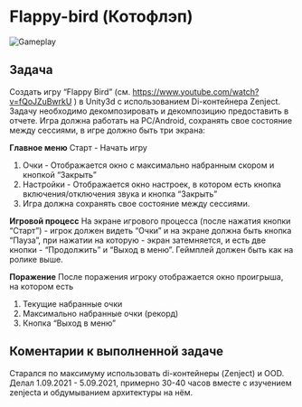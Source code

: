 # Flappy-bird (Котофлэп)

![Gameplay](/ReadmeGifs/Gameplay.gif)

## Задача
Создать игру “Flappy Bird” (см. https://www.youtube.com/watch?v=fQoJZuBwrkU ) в Unity3d с использованием Di-контейнера Zenject. Задачу необходимо декомпозировать и декомпозицию предоставить в отчете.
Игра должна работать на PC/Android, сохранять свое состояние между сессиями, в игре должно быть три экрана:

**Главное меню**
Старт - Начать игру
1) Очки - Отображается окно с максимально набранным скором и кнопкой “Закрыть”
2) Настройки - Отображается окно настроек, в котором есть кнопка включения/отключения звука и кнопка “Закрыть”
3) Игра должна сохранять свое состояние между сессиями.

**Игровой процесс**
На экране игрового процесса (после нажатия кнопки “Старт”) - игрок должен видеть “Очки” и на экране должна быть кнопка “Пауза”, при нажатии на которую - экран затемняется, и есть две кнопки - “Продолжить” и “Выход в меню”.
Геймплей должен быть как на ролике выше.

**Поражение**
После поражения игроку отображается окно проигрыша, на котором есть
1) Текущие набранные очки 
2) Максимально набранные очки (рекорд)
3) Кнопка “Выход в меню”

## Коментарии к выполненной задаче
Старался по максимуму использовать di-контейнеры (Zenject) и OOD. Делал 1.09.2021 - 5.09.2021, примерно 30-40 часов вместе с изучением zenjecta и обдумыванием архитектуры на нём.
